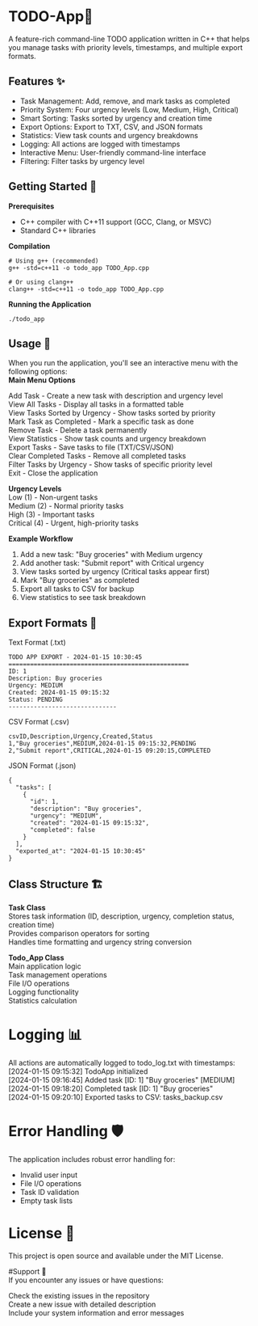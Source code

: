 # TODO-App📝
A feature-rich command-line TODO application written in C++ that helps you manage tasks with priority levels, timestamps, and multiple export formats.

## Features ✨

- Task Management: Add, remove, and mark tasks as completed  
- Priority System: Four urgency levels (Low, Medium, High, Critical)  
- Smart Sorting: Tasks sorted by urgency and creation time  
- Export Options: Export to TXT, CSV, and JSON formats  
- Statistics: View task counts and urgency breakdowns  
- Logging: All actions are logged with timestamps  
- Interactive Menu: User-friendly command-line interface  
- Filtering: Filter tasks by urgency level  

## Getting Started 🚀  
**Prerequisites**  
- C++ compiler with C++11 support (GCC, Clang, or MSVC)  
- Standard C++ libraries  

**Compilation**  
```
# Using g++ (recommended)    
g++ -std=c++11 -o todo_app TODO_App.cpp  
```
```
# Or using clang++  
clang++ -std=c++11 -o todo_app TODO_App.cpp  
```
**Running the Application**  
```
./todo_app  
```
## Usage 📖  
When you run the application, you'll see an interactive menu with the following options:  
**Main Menu Options**  

Add Task - Create a new task with description and urgency level  
View All Tasks - Display all tasks in a formatted table  
View Tasks Sorted by Urgency - Show tasks sorted by priority  
Mark Task as Completed - Mark a specific task as done  
Remove Task - Delete a task permanently  
View Statistics - Show task counts and urgency breakdown  
Export Tasks - Save tasks to file (TXT/CSV/JSON)  
Clear Completed Tasks - Remove all completed tasks  
Filter Tasks by Urgency - Show tasks of specific priority level  
Exit - Close the application  

**Urgency Levels**  
Low (1) - Non-urgent tasks  
Medium (2) - Normal priority tasks  
High (3) - Important tasks  
Critical (4) - Urgent, high-priority tasks  

**Example Workflow**  
1. Add a new task: "Buy groceries" with Medium urgency  
2. Add another task: "Submit report" with Critical urgency  
3. View tasks sorted by urgency (Critical tasks appear first)  
4. Mark "Buy groceries" as completed  
5. Export all tasks to CSV for backup  
6. View statistics to see task breakdown  

## Export Formats 📄  
Text Format (.txt)  
  ```
  TODO APP EXPORT - 2024-01-15 10:30:45  
  ==================================================  
  ID: 1  
  Description: Buy groceries  
  Urgency: MEDIUM  
  Created: 2024-01-15 09:15:32  
  Status: PENDING  
  ------------------------------
  ```
  
CSV Format (.csv)  
  ```
  csvID,Description,Urgency,Created,Status  
  1,"Buy groceries",MEDIUM,2024-01-15 09:15:32,PENDING  
  2,"Submit report",CRITICAL,2024-01-15 09:20:15,COMPLETED  
  ```
JSON Format (.json)  
```
{  
  "tasks": [  
    {  
      "id": 1,  
      "description": "Buy groceries",  
      "urgency": "MEDIUM",  
      "created": "2024-01-15 09:15:32",  
      "completed": false  
    }  
  ],  
  "exported_at": "2024-01-15 10:30:45"  
}  
```
## Class Structure 🏗️  
**Task Class**  
  Stores task information (ID, description, urgency, completion status, creation time)  
  Provides comparison operators for sorting  
  Handles time formatting and urgency string conversion  

**Todo_App Class**    
  Main application logic  
  Task management operations  
  File I/O operations  
  Logging functionality  
  Statistics calculation  

# Logging 📊  
All actions are automatically logged to todo_log.txt with timestamps:  
[2024-01-15 09:15:32] TodoApp initialized  
[2024-01-15 09:16:45] Added task [ID: 1] "Buy groceries" [MEDIUM]  
[2024-01-15 09:18:20] Completed task [ID: 1] "Buy groceries"  
[2024-01-15 09:20:10] Exported tasks to CSV: tasks_backup.csv  

# Error Handling 🛡️  
The application includes robust error handling for:  

- Invalid user input  
- File I/O operations  
- Task ID validation  
- Empty task lists  

# License 📄  
This project is open source and available under the MIT License.  

#Support 💬  
If you encounter any issues or have questions:  

Check the existing issues in the repository  
Create a new issue with detailed description  
Include your system information and error messages  
